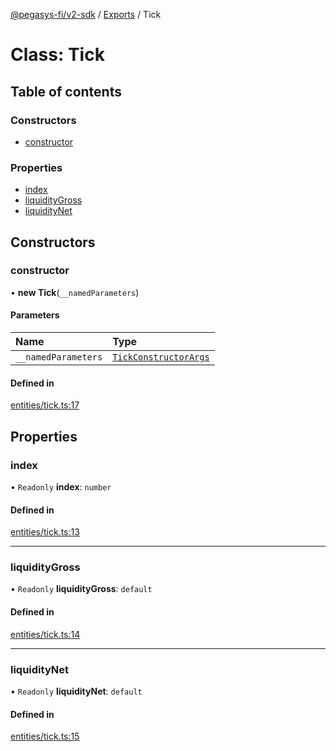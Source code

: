 [@pegasys-fi/v2-sdk](../README.md) / [Exports](../modules.md) / Tick

# Class: Tick

## Table of contents

### Constructors

- [constructor](Tick.md#constructor)

### Properties

- [index](Tick.md#index)
- [liquidityGross](Tick.md#liquiditygross)
- [liquidityNet](Tick.md#liquiditynet)

## Constructors

### constructor

• **new Tick**(`__namedParameters`)

#### Parameters

| Name | Type |
| :------ | :------ |
| `__namedParameters` | [`TickConstructorArgs`](../interfaces/TickConstructorArgs.md) |

#### Defined in

[entities/tick.ts:17](https://github.com/Pegasys-fi/v2-sdk/blob/08a7c05/src/entities/tick.ts#L17)

## Properties

### index

• `Readonly` **index**: `number`

#### Defined in

[entities/tick.ts:13](https://github.com/Pegasys-fi/v2-sdk/blob/08a7c05/src/entities/tick.ts#L13)

___

### liquidityGross

• `Readonly` **liquidityGross**: `default`

#### Defined in

[entities/tick.ts:14](https://github.com/Pegasys-fi/v2-sdk/blob/08a7c05/src/entities/tick.ts#L14)

___

### liquidityNet

• `Readonly` **liquidityNet**: `default`

#### Defined in

[entities/tick.ts:15](https://github.com/Pegasys-fi/v2-sdk/blob/08a7c05/src/entities/tick.ts#L15)
